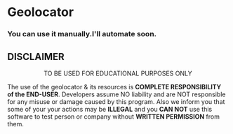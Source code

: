 # Geolocator

<h3>You can use it manually.I'll automate soon.</h3>


## DISCLAIMER

<p align="center">
  TO BE USED FOR EDUCATIONAL PURPOSES ONLY
</p>

The use of the geolocator & its resources is **COMPLETE RESPONSIBILITY of the END-USER**. Developers assume NO liability and are NOT responsible for any misuse or damage caused by this program. Also we inform you that some of your your actions may be **ILLEGAL** and you **CAN NOT** use this software to test person or company without **WRITTEN PERMISSION** from them.

